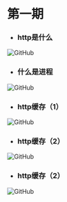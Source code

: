 # 第一期


- ### http是什么

<img src="https://raw.githubusercontent.com/Tnfe/TNFE-Diagram/master/assets/http%20what.png" alt="GitHub" title="http what" />

- ### 什么是进程

<img src="https://raw.githubusercontent.com/Tnfe/TNFE-Diagram/master/assets/process.jpg" alt="GitHub" title="process" />

- ### http缓存（1）

<img src="https://raw.githubusercontent.com/Tnfe/TNFE-Diagram/master/assets/http%E7%BC%93%E5%AD%98%EF%BC%881%EF%BC%89.png" alt="GitHub" title="process" />

- ### http缓存（2）

<img src="https://raw.githubusercontent.com/Tnfe/TNFE-Diagram/master/assets/http%E7%BC%93%E5%AD%98%EF%BC%882%EF%BC%89.png" alt="GitHub" title="process" />

- ### http缓存（2）

<img src="https://raw.githubusercontent.com/Tnfe/TNFE-Diagram/master/assets/%E7%BD%91%E9%A1%B5%E6%80%A7%E8%83%BD%E4%BC%98%E5%8C%96.png" alt="GitHub" title="process" />
